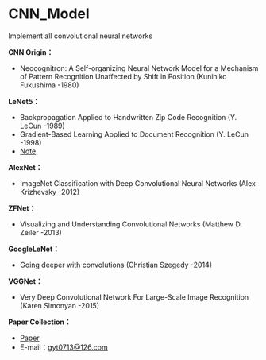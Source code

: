 # CNN_Model
Implement all convolutional neural networks

**CNN Origin：**
* Neocognitron: A Self-organizing Neural Network Model for a Mechanism of Pattern Recognition Unaffected by Shift in Position (Kunihiko Fukushima -1980)

**LeNet5：**
* Backpropagation Applied to Handwritten Zip Code Recognition (Y. LeCun -1989)
* Gradient-Based Learning Applied to Document Recognition (Y. LeCun -1998)
* [Note](https://blog.csdn.net/gyt15663668337/article/details/100084222)

**AlexNet：**
* ImageNet Classification with Deep Convolutional Neural Networks (Alex Krizhevsky -2012)

**ZFNet：**
* Visualizing and Understanding Convolutional Networks (Matthew D. Zeiler -2013)

**GoogleLeNet：**
* Going deeper with convolutions (Christian Szegedy -2014)

**VGGNet：**
* Very Deep Convolutional Network For Large-Scale Image Recognition (Karen Simonyan -2015)

**Paper Collection：**
* [Paper](https://pan.baidu.com/s/1ihdzQpCABklehr7g2pcXoQ)
* E-mail：gyt0713@126.com
